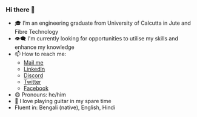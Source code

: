 ### Hi there 👋

- 🎓 I’m an engineering graduate from University of Calcutta in Jute and Fibre Technology
- 👁️‍🗨️ I'm currently looking for opportunities to utilise my skills and enhance my knowledge
- 📫 How to reach me:
  - [Mail me](mailto:cosmicmatter98@yahoo.com)
  - [LinkedIn](https://www.linkedin.com/in/suvradri-maitra-7319981a2/)
  - [Discord](https://discordapp.com/users/969467517569482774)
  - [Twitter](https://twitter.com/MaitraSuvradri)
  - [Facebook](https://www.facebook.com/suvradri)
- 😄 Pronouns: he/him
- 🎸 I love playing guitar in my spare time
- Fluent in: Bengali (native), English, Hindi
